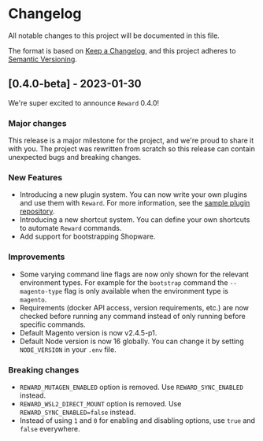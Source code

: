 # Changelog

All notable changes to this project will be documented in this file.

The format is based on [Keep a Changelog](https://keepachangelog.com/en/1.0.0/),
and this project adheres to [Semantic Versioning](https://semver.org/spec/v2.0.0.html).

## [0.4.0-beta] - 2023-01-30

We're super excited to announce `Reward` 0.4.0!

### Major changes

This release is a major milestone for the project, and we're proud to share it with you.
The project was rewritten from scratch so this release can contain unexpected bugs and breaking changes.

### New Features

- Introducing a new plugin system. You can now write your own plugins and use them with `Reward`. For more information,
  see the [sample plugin repository](https://github.com/rewardenv/reward-plugin-template).
- Introducing a new shortcut system. You can define your own shortcuts to automate `Reward` commands.
- Add support for bootstrapping Shopware.

### Improvements

- Some varying command line flags are now only shown for the relevant environment types. For example for the `bootstrap`
  command the `--magento-type` flag is only available when the environment type is `magento`.
- Requirements (docker API access, version requirements, etc.) are now checked before running any command instead of
  only running before specific commands.
- Default Magento version is now v2.4.5-p1.
- Default Node version is now 16 globally. You can change it by setting `NODE_VERSION` in your `.env` file.

### Breaking changes

- `REWARD_MUTAGEN_ENABLED` option is removed. Use `REWARD_SYNC_ENABLED` instead.
- `REWARD_WSL2_DIRECT_MOUNT` option is removed. Use `REWARD_SYNC_ENABLED=false` instead.
- Instead of using `1` and `0` for enabling and disabling options, use `true` and `false` everywhere.
